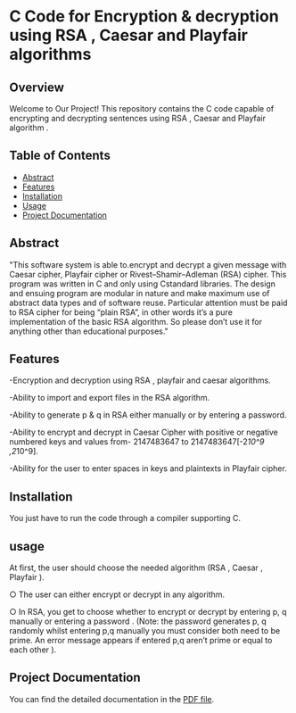 # C Code for Encryption & decryption using RSA , Caesar and Playfair algorithms


## Overview

Welcome to Our Project! This repository contains the C code capable of encrypting and decrypting sentences using RSA , Caesar and Playfair algorithm .

## Table of Contents
- [Abstract](#abstract)
- [Features](#features)
- [Installation](#installation)
- [Usage](#usage)
- [Project Documentation](#project-documentation)

## Abstract 
"This  software system is able to.encrypt and decrypt a given message with Caesar cipher, Playfair cipher or
Rivest–Shamir–Adleman (RSA) cipher. This program was written in C and only using Cstandard libraries. The design and ensuing program are modular in nature and make
maximum use of abstract data types and of software reuse. Particular attention must
be paid to RSA cipher for being “plain RSA”, in other words it’s a pure implementation
of the basic RSA algorithm. So please don’t use it for anything other than educational
purposes."

## Features

-Encryption and decryption using RSA , playfair and
caesar algorithms.

-Ability to import and export files in the RSA
algorithm.

-Ability to generate p & q in RSA either manually or
by entering a password.

-Ability to encrypt and decrypt in Caesar Cipher with
positive or negative numbered keys and values from- 2147483647 to 2147483647[-2*10^9 ,2*10^9].

-Ability for the user to enter spaces in keys and
plaintexts in Playfair cipher.

  
## Installation

You just have to run the code through a compiler supporting C.

## usage
At first, the user should choose the needed
algorithm (RSA , Caesar , Playfair ).

○ The user can either encrypt or decrypt in any
algorithm.

○ In RSA, you get to choose whether to encrypt or
decrypt by entering p, q manually or entering a
password . (Note: the password generates p, q
randomly whilst entering p,q manually you must
consider both need to be prime. An error message
appears if entered p,q aren’t prime or equal to each
other ).

 
## Project Documentation

You can find the detailed documentation in the [PDF file](file:///D:/down/CSE_021_Project_Report_Template.docx_5%20(1)%20(2).pdf).
